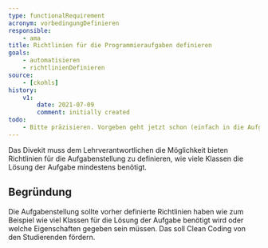 ```yaml
---
type: functionalRequirement
acronym: vorbedingungDefinieren
responsible:
    - ama
title: Richtlinien für die Programmieraufgaben definieren
goals:
    - automatisieren
    - richtlinienDefinieren
source:
    - [ckohls]
history:
    v1:
        date: 2021-07-09
        comment: initially created
todo:
    - Bitte präzisieren. Vorgeben geht jetzt schon (einfach in die Aufgabenstellung schreiben). Soll das System das testen können?
---
```


Das Divekit muss dem Lehrverantwortlichen die Möglichkeit bieten Richtlinien für die 
Aufgabenstellung zu definieren, wie viele Klassen die Lösung der Aufgabe mindestens benötigt.

## Begründung
Die Aufgabenstellung sollte vorher definierte Richtlinien haben wie zum Beispiel wie viel Klassen für die Lösung der Aufgabe benötigt wird oder welche Eigenschaften gegeben sein müssen.
Das soll Clean Coding von den Studierenden fördern. 